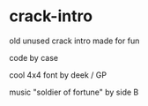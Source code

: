 # crack-intro

old unused crack intro made for fun

code by case

cool 4x4 font by deek / GP

music "soldier of fortune" by side B
